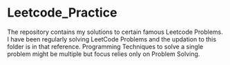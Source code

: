 # Leetcode_Practice
The repository contains my solutions to certain famous Leetcode Problems. I have been regularly solving LeetCode Problems and the updation to this folder is in that reference.
Programming Techniques to solve a single problem might be multiple but focus relies only on Problem Solving.
